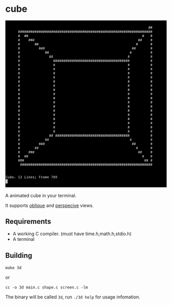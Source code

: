 # cube

![A cube](cube.png)

A animated cube in your terminal.

It supports [oblique](https://en.wikipedia.org/wiki/Isometric_projection) and [perspecive](https://en.wikipedia.org/wiki/Perspective_(graphical)) views.

## Requirements

- A working C compiler. (must have time.h,math.h,stdio.h)
- A terminal

## Building

```
make 3d
```

or

```
cc -o 3d main.c shape.c screen.c -lm
```

The binary will be called ``3d``, run ``./3d help`` for usage infomation.
